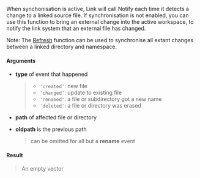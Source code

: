 When synchonisation is active, Link will call Notify each time it detects a change to a linked source file. 
If synchronisation is not enabled, you can use this function to bring an external change into the active workspace, to notify
the link system that an external file has changed.

Note: The [Refresh](Link.refresh) function can be used to synchronise all extant changes between a linked directory and namespace.

#### Arguments

- **type** of event that happened
   > - `'created'`: new file
   > - `'changed'`: update to existing file
   > - `'renamed'`: a file or subdirectory got a new name
   > - `'deleted'`: a file or directory was erased

- **path** of affected file or directory

- **oldpath** is the previous path
   > can be omitted for all but a **rename** event

#### Result
> An empty vector